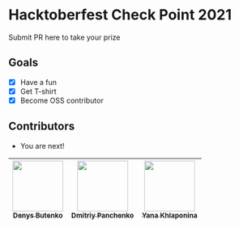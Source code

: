 # Hacktoberfest Check Point 2021
Submit PR here to take your prize

## Goals
- [x] Have a fun
- [x] Get T-shirt
- [x] Become OSS contributor

## Contributors
* You are next!

<!-- ALL-CONTRIBUTORS-LIST:START - Do not remove or modify this section -->
<!-- prettier-ignore -->
| [<img src="https://avatars1.githubusercontent.com/u/351613?s=460&v=4" width="100px;"/><br /><sub><b>Denys Butenko</b></sub>](https://www.youtube.com/watch?v=Gs069dndIYk) | [<img src="https://avatars0.githubusercontent.com/u/4539449" width="100px;"/><br /><sub><b>Dmitriy Panchenko</b></sub>](https://www.youtube.com/watch?v=dQw4w9WgXcQ) | [<img src="https://avatars3.githubusercontent.com/u/7010233?s=400&u=23ba466ea3f691c5f19ff4342869022bb9c4b7b5&v=4" width="100px;"/><br /><sub><b>Yana Khlaponina</b></sub>](https://youtu.be/ARt9HV9T0w8) |
| :---: | :---: | :---: |
<!-- ALL-CONTRIBUTORS-LIST:END -->
